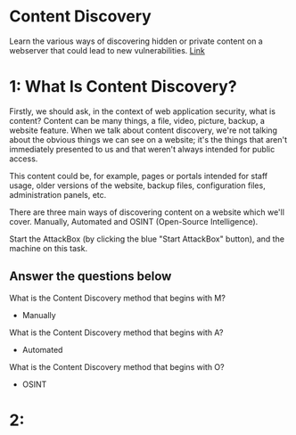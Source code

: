 # Content Discovery
   
Learn the various ways of discovering hidden or private content on a webserver that could lead to new vulnerabilities.
[Link](https://tryhackme.com/room/contentdiscovery)



# 1: What Is Content Discovery?

Firstly, we should ask, in the context of web application security, what is content? Content can be many things, a file, video, picture, backup, a website feature. When we talk about content discovery, we're not talking about the obvious things we can see on a website; it's the things that aren't immediately presented to us and that weren't always intended for public access.  
  
This content could be, for example, pages or portals intended for staff usage, older versions of the website, backup files, configuration files, administration panels, etc.  
  
There are three main ways of discovering content on a website which we'll cover. Manually, Automated and OSINT (Open-Source Intelligence).  
  
Start the AttackBox (by clicking the blue "Start AttackBox" button), and the machine on this task.

## Answer the questions below

What is the Content Discovery method that begins with M?

- Manually

What is the Content Discovery method that begins with A?

- Automated 

What is the Content Discovery method that begins with O?

- OSINT




# 2: 